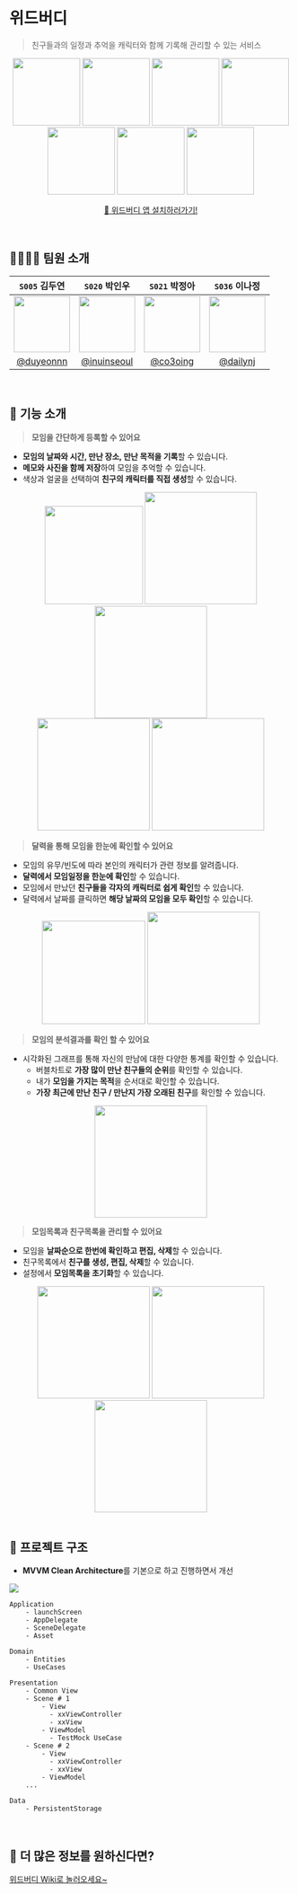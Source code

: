 #  위드버디
> 친구들과의 일정과 추억을 캐릭터와 함께 기록해 관리할 수 있는 서비스

<div align="center">
    
<img src="https://i.imgur.com/8qlm9Fh.png" width=120>
<img src="https://i.imgur.com/ciK5eGR.png" width=120>
<img src="https://i.imgur.com/djHxXK8.png" width=120>
<img src="https://i.imgur.com/9nQ3Zji.png" width=120>
<img src="https://i.imgur.com/oJmVeFT.png" width=120>
<img src="https://i.imgur.com/WnOcUq1.png" width=120>
<img src="https://i.imgur.com/t5q2x5x.png" width=120>
    
</br>

[🔗 위드버디 앱 설치하러가기!](https://apps.apple.com/kr/app/id1597395615) 
    
</div>

<br/>

## 👨‍👩‍👧‍👦 팀원 소개

|```S005``` 김두연|```S020``` 박인우|```S021``` 박정아|```S036``` 이나정|
|:-:|:-:|:-:|:-:|
|<img src="https://avatars.githubusercontent.com/u/63900674?s=400&v=4" width=100>|<img src="https://avatars.githubusercontent.com/u/70463738?v=4" width=100>|<img src="https://avatars.githubusercontent.com/u/28800101?v=4" width=100>|<img src="https://avatars.githubusercontent.com/u/55748244?v=4" width=100>|
|[@duyeonnn](https://github.com/duyeonnn)|[@inuinseoul](https://github.com/inuinseoul)| [@co3oing](https://github.com/co3oing) |[@dailynj](https://github.com/dailynj)|

<br/>

## 📱 기능 소개

> **모임을 간단하게 등록할 수 있어요**

- **모임의 날짜와 시간, 만난 장소, 만난 목적을 기록**할 수 있습니다.
- **메모와 사진을 함께 저장**하여 모임을 추억할 수 있습니다.
- 색상과 얼굴을 선택하여 **친구의 캐릭터를 직접 생성**할 수 있습니다.

<div align="center">
    
<img width = 175, src="https://user-images.githubusercontent.com/70463738/144739331-c13554d8-5f26-4962-a4ed-9d68b3e75f47.gif">
<img width = 200, src="https://user-images.githubusercontent.com/70463738/144739337-3c84bbfc-a00d-4db5-9deb-d8c64d003b67.png">
<img width = 200, src="https://user-images.githubusercontent.com/70463738/144739338-21ecd3de-2c4e-4347-bec6-6730053452da.png">
    
</br>
    
<img width = 200, src="https://user-images.githubusercontent.com/70463738/144739339-7f5ebf8d-7f17-48f5-a577-f8f5bb65814d.png">
<img width = 200, src="https://user-images.githubusercontent.com/70463738/144739340-117347aa-2f00-4f31-a563-28feb82ffd21.png">
    
</div>



> **달력을 통해 모임을 한눈에 확인할 수 있어요**

- 모임의 유무/빈도에 따라 본인의 캐릭터가 관련 정보를 알려줍니다.
- **달력에서 모임일정을 한눈에 확인**할 수 있습니다.
- 모임에서 만났던 **친구들을 각자의 캐릭터로 쉽게 확인**할 수 있습니다.
- 달력에서 날짜를 클릭하면 **해당 날짜의 모임을 모두 확인**할 수 있습니다.

<div align="center">
    
<img width = 184, src="https://user-images.githubusercontent.com/70463738/144739341-b4c9462a-9baf-4a43-ad94-2d2a367673f0.png">
<img width = 200, src="https://user-images.githubusercontent.com/70463738/144739342-209bae1a-cfe7-4309-950d-fe8151434c7b.png">
    
</div>

> **모임의 분석결과를 확인 할 수 있어요**

- 시각화된 그래프를 통해 자신의 만남에 대한 다양한 통계를 확인할 수 있습니다.
    - 버블차트로 **가장 많이 만난 친구들의 순위**를 확인할 수 있습니다.
    - 내가 **모임을 가지는 목적**을 순서대로 확인할 수 있습니다.
    - **가장 최근에 만난 친구 / 만난지 가장 오래된 친구**를 확인할 수 있습니다.

<div align="center">
    
<img width = 200, src="https://user-images.githubusercontent.com/70463738/144739343-f66b59dd-137e-43b0-b827-f5b54c20877d.png">
    
</div>

> **모임목록과 친구목록을 관리할 수 있어요**

- 모임을 **날짜순으로 한번에 확인하고 편집, 삭제**할 수 있습니다.
- 친구목록에서 **친구를 생성, 편집, 삭제**할 수 있습니다.
- 설정에서 **모임목록을 초기화**할 수 있습니다.

<div align="center">
    
<img width = 200, src="https://user-images.githubusercontent.com/70463738/144739344-313ab3cb-cf5c-43f7-9ba2-57983d2344c9.png">
<img width = 200, src="https://user-images.githubusercontent.com/70463738/144739345-d4518fe8-5d05-41b2-9493-d28f01b6f784.png">
<img width = 200, src="https://user-images.githubusercontent.com/70463738/144739347-3bda184c-2d67-4292-b63d-707005618e91.png">
    
</div>


<br/>

## 📁 프로젝트 구조

- **MVVM Clean Architecture**를 기본으로 하고 진행하면서 개선

![](https://i.imgur.com/rBZfTQy.png)

```
Application
    - launchScreen
    - AppDelegate
    - SceneDelegate
    - Asset
    
Domain
    - Entities
    - UseCases
        
Presentation
    - Common View
    - Scene # 1
        - View
          - xxViewController
          - xxView
        - ViewModel
          - TestMock UseCase
    - Scene # 2
        - View
          - xxViewController
          - xxView
        - ViewModel
    ...

Data
    - PersistentStorage
```

<br/>

## 🧐 더 많은 정보를 원하신다면?

[위드버디 Wiki로 놀러오세요~](https://github.com/boostcampwm-2021/iOS08-WithBuddy/wiki)
